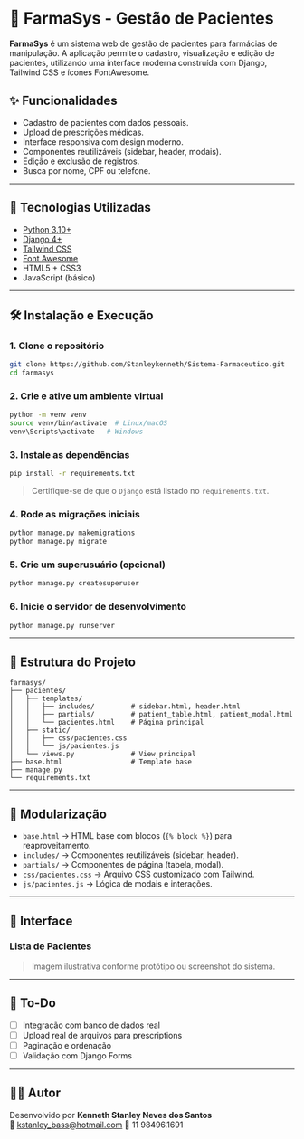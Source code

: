 
# 💊 FarmaSys - Gestão de Pacientes

**FarmaSys** é um sistema web de gestão de pacientes para farmácias de manipulação. A aplicação permite o cadastro, visualização e edição de pacientes, utilizando uma interface moderna construída com Django, Tailwind CSS e ícones FontAwesome.

## ✨ Funcionalidades

- Cadastro de pacientes com dados pessoais.
- Upload de prescrições médicas.
- Interface responsiva com design moderno.
- Componentes reutilizáveis (sidebar, header, modais).
- Edição e exclusão de registros.
- Busca por nome, CPF ou telefone.

---

## 🚀 Tecnologias Utilizadas

- [Python 3.10+](https://www.python.org/)
- [Django 4+](https://www.djangoproject.com/)
- [Tailwind CSS](https://tailwindcss.com/)
- [Font Awesome](https://fontawesome.com/)
- HTML5 + CSS3
- JavaScript (básico)

---

## 🛠️ Instalação e Execução

### 1. Clone o repositório

```bash
git clone https://github.com/Stanleykenneth/Sistema-Farmaceutico.git
cd farmasys
```

### 2. Crie e ative um ambiente virtual

```bash
python -m venv venv
source venv/bin/activate  # Linux/macOS
venv\Scripts\activate   # Windows
```

### 3. Instale as dependências

```bash
pip install -r requirements.txt
```

> Certifique-se de que o `Django` está listado no `requirements.txt`.

### 4. Rode as migrações iniciais

```bash
python manage.py makemigrations
python manage.py migrate
```

### 5. Crie um superusuário (opcional)

```bash
python manage.py createsuperuser
```

### 6. Inicie o servidor de desenvolvimento

```bash
python manage.py runserver
```

---

## 📁 Estrutura do Projeto

```
farmasys/
├── pacientes/
│   ├── templates/
│   │   ├── includes/         # sidebar.html, header.html
│   │   ├── partials/         # patient_table.html, patient_modal.html
│   │   └── pacientes.html    # Página principal
│   ├── static/
│   │   ├── css/pacientes.css
│   │   └── js/pacientes.js
│   └── views.py              # View principal
├── base.html                 # Template base
├── manage.py
└── requirements.txt
```

---

## 🧩 Modularização

- `base.html` → HTML base com blocos (`{% block %}`) para reaproveitamento.
- `includes/` → Componentes reutilizáveis (sidebar, header).
- `partials/` → Componentes de página (tabela, modal).
- `css/pacientes.css` → Arquivo CSS customizado com Tailwind.
- `js/pacientes.js` → Lógica de modais e interações.

---

## 📸 Interface

### Lista de Pacientes

> Imagem ilustrativa conforme protótipo ou screenshot do sistema.

---

## 📌 To-Do

- [ ] Integração com banco de dados real
- [ ] Upload real de arquivos para prescriptions
- [ ] Paginação e ordenação
- [ ] Validação com Django Forms

---

## 👨‍💻 Autor

Desenvolvido por **Kenneth Stanley Neves dos Santos**  
📧 kstanley_bass@hotmail.com
📱 11 98496.1691

